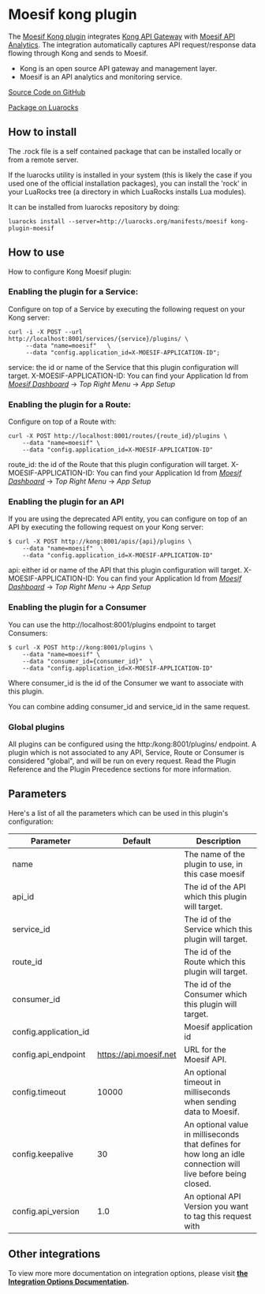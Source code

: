 # Moesif kong plugin

The [Moesif Kong plugin](https://docs.konghq.com/hub/moesif/kong-plugin-moesif/) integrates [Kong API Gateway](https://getkong.org)
with [Moesif API Analytics](https://www.moesif.com).
The integration automatically captures API request/response data flowing through Kong and sends to Moesif.

- Kong is an open source API gateway and management layer.
- Moesif is an API analytics and monitoring service.

[Source Code on GitHub](https://github.com/Moesif/kong-plugin-moesif)

[Package on Luarocks](http://luarocks.org/modules/moesif/kong-plugin-moesif)

## How to install

The .rock file is a self contained package that can be installed locally or from a remote server.

If the luarocks utility is installed in your system (this is likely the case if you used one of the official installation packages), you can install the 'rock' in your LuaRocks tree (a directory in which LuaRocks installs Lua modules).

It can be installed from luarocks repository by doing:

```shell
luarocks install --server=http://luarocks.org/manifests/moesif kong-plugin-moesif
```

## How to use

How to configure Kong Moesif plugin:

### Enabling the plugin for a Service:

Configure on top of a Service by executing the following request on your Kong server:

```
curl -i -X POST --url http://localhost:8001/services/{service}/plugins/ \
     --data "name=moesif"   \
     --data "config.application_id=X-MOESIF-APPLICATION-ID";
```
service: the id or name of the Service that this plugin configuration will target.
X-MOESIF-APPLICATION-ID: You can find your Application Id from [_Moesif Dashboard_](https://www.moesif.com/) -> _Top Right Menu_ -> _App Setup_

### Enabling the plugin for a Route:

Configure on top of a Route with:


```
curl -X POST http://localhost:8001/routes/{route_id}/plugins \
    --data "name=moesif" \
    --data "config.application_id=X-MOESIF-APPLICATION-ID"
```
route_id: the id of the Route that this plugin configuration will target.
X-MOESIF-APPLICATION-ID: You can find your Application Id from [_Moesif Dashboard_](https://www.moesif.com/) -> _Top Right Menu_ -> _App Setup_


### Enabling the plugin for an API

If you are using the deprecated API entity, you can configure on top of an API by executing the following request on your Kong server:


```
$ curl -X POST http://kong:8001/apis/{api}/plugins \
    --data "name=moesif"  \
    --data "config.application_id=X-MOESIF-APPLICATION-ID"

```

api: either id or name of the API that this plugin configuration will target.
X-MOESIF-APPLICATION-ID: You can find your Application Id from [_Moesif Dashboard_](https://www.moesif.com/) -> _Top Right Menu_ -> _App Setup_


### Enabling the plugin for a Consumer

You can use the http://localhost:8001/plugins endpoint to target Consumers:

```
$ curl -X POST http://kong:8001/plugins \
    --data "name=moesif" \
    --data "consumer_id={consumer_id}"  \
    --data "config.application_id=X-MOESIF-APPLICATION-ID"
```
Where consumer_id is the id of the Consumer we want to associate with this plugin.

You can combine adding consumer_id and service_id in the same request.

### Global plugins

All plugins can be configured using the http:/kong:8001/plugins/ endpoint.
A plugin which is not associated to any API, Service, Route or Consumer is considered "global", and will be run on every request. Read the Plugin Reference and the Plugin Precedence sections for more information.

## Parameters

Here's a list of all the parameters which can be used in this plugin's configuration:

| Parameter | Default | Description |
| --- | --- | --- |
| name |  | The name of the plugin to use, in this case moesif |
| api_id |   | The id of the API which this plugin will target. |
| service_id | |The id of the Service which this plugin will target. |
| route_id	 | |The id of the Route which this plugin will target. |
| consumer_id |  | The id of the Consumer which this plugin will target. |
| config.application_id	 |  | Moesif application id  |
| config.api_endpoint | https://api.moesif.net | URL for the Moesif API.|
| config.timeout  | 10000  | An optional timeout in milliseconds when sending data to Moesif. |
| config.keepalive  | 30 |  An optional value in milliseconds that defines for how long an idle connection will live before being closed. |
| config.api_version| 1.0 | An optional API Version you want to tag this request with  |



## Other integrations

To view more more documentation on integration options, please visit __[the Integration Options Documentation](https://www.moesif.com/docs/getting-started/integration-options/).__
